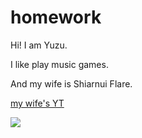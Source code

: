 # homework
Hi! I am Yuzu.

I like play music games.

And my wife is Shiarnui Flare.

[my wife's YT](https://www.youtube.com/channel/UCvInZx9h3jC2JzsIzoOebWg)

![](https://cdn.discordapp.com/attachments/726072761965084675/914781891817787452/FB_IMG_1633161446668.jpg)
